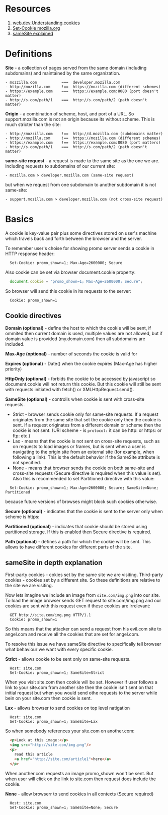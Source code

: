# Resources
1. [web.dev Understanding cookies](https://web.dev/articles/understanding-cookies)
2. [Set-Cookie mozilla.org](https://developer.mozilla.org/en-US/docs/Web/HTTP/Headers/Set-Cookie)
3. [sameSite explained](https://web.dev/articles/samesite-cookies-explained)




# Definitions
**Site** - a collection of pages served from the same domain (including
subdomains) and maintained by the same organization.
```
- mozzilla.com           ===  developer.mozilla.com
- http://mozilla.com     !==  https://mozilla.com (different schemes)
- https://example.com    ===  https://example.com:8080 (port doesn't matter)
- http://s.com/path/1    ===  http://s.com/path/2 (path doesn't matter)
```

**Origin** - a combination of scheme, host, and port of a URL.
So support.mozilla.com is not an origin because its without scheme.
This is much stricter than the site:
```
- http://mozzilla.com    !==  http://d.mozilla.com (subdomains matter)
- http://mozilla.com     !==  https://mozilla.com (different schemes)
- https://example.com    !==  https://example.com:8080 (port matters)
- http://s.com/path/1    ===  http://s.com/path/2 (path doesn't matter)
```

**same-site request** - a request is made to the same site as the one we are.
Including requests to subdomains of our current site:
```
- mozilla.com > developer.mozilla.com (same-site request)
```
but when we request from one subdomain to another subdomain it is not same-site:
```
- support.mozilla.com > developer.mozilla.com (not cross-site request)
```




# Basics
A cookie is key-value pair plus some directives stored on user's machine
which travels back and forth between the browser and the server.

To remember user's choise for showing promo server sends a cookie in HTTP
response header:
```http
  Set-Cookie: promo_shown=1; Max-Age=2600000; Secure
```
Also cookie can be set via browser document.cookie property:
```javascript
  document.cookie = "promo_shown=1; Max-Age=2600000; Secure";
```
So browser will send this cookie in its requests to the server:
```http
  Cookie: promo_shown=1
```


## Cookie directives
**Domain (optional)** - define the host to which the cookie will be sent,
if ommited then current domain is used, multiple values are not allowed,
but if domain value is provided (my.domain.com) then all subdomains are
included.

**Max-Age (optional)** - number of seconds the cookie is valid for

**Expires (optional)** - Date() when the cookie expires (Max-Age has higher priority)

**HttpOnly (optional)** - forbids the cookie to be accessed by javascript
so document.cookie will not return this cookie. But this cookie will still be
sent with requests initiated with fetch() or XMLHttpRequest.send().

**SameSite (optional)** - controlls when cookie is sent with cross-site requests.
- Strict - browser sends cookie only for same-site requests. If a request
originates from the same site that set the cookie only then the cookie is sent.
If a request originates from a different domain or scheme then the cookie is
not sent.
(URI scheme - is `protocol:` it can be http: or https: or ftp: etc.)
- Lax - means that the cookie is not sent on cross-site requests, such as
on requests to load images or frames, but is sent when a user is navigating
to the origin site from an external site (for example, when following a link).
This is the default behavior if the SameSite attribute is not specified.
- None - means that browser sends the cookie on both same-site and cross-site
requests (Secure directive is required when this value is set). Also this is
recommended to set Partitioned directive with this value:
```http
  Set-Cookie: promo_shown=1; Max-Age=2600000; Secure; SameSite=None; Partitioned
```
because future versions of browses might block such cookies otherwise.

**Secure (optional)** - indicates that the cookie is sent to the server only
when scheme is https:

**Partitioned (optional)** - indicates that cookie should be stored using
partitioned storage. If this is enabled then Secure directive is required.

**Path (optional)** - defines a path for which the cookie will be sent.
This allows to have different cookies for different parts of the site.


## sameSite in depth explanation
First-party cookies - cokies set by the same site we are visiting.
Third-party cookies - cookies set by a different site.
So these definitions are relative to the site we are visiting.

Now lets imagine we include an image from `site.com/img.png` into our site.
To load the image browser sends GET request to site.com/img.png and
our cookies are sent with this request even if these cookies are irrelevant:
```http
  GET http://site.com/img.png HTTP/1.1
  Cookie: promo_shown=1
```

So this means that the attacker can send a request from his evil.com site
to angel.com and receive all the cookies that are set for angel.com.

To resolve this issue we have sameSite directive to specifically tell browser
what behaviour we want with every specific cookie.

**Strict** - allows cookie to be sent only on same-site requests.
```http
  Host: site.com
  Set-Cookie: promo_shown=1; SameSite=Strict
```
When you visit site.com then cookie will be set.
However if user follows a link to your site.com from another site then the
cookie isn't sent on that initial request but when you would send othe requests
to the server while bein on your site.com then cookie is sent.

**Lax** - allows browser to send cookies on top level natigation
```http
  Host: site.com
  Set-Cookie: promo_shown=1; SameSite=Lax
```
So when somebody references your site.com on another.com:
```html
  <p>Look at this image:</p>
  <img src="http://site.com/img.png"/>
  <p>
    read this article
    <a href="http://site.com/article1">here</a>
  </p>
```
When another.com requests an image promo_shown won't be sent.
But when user will click on the link to site.com then request does include the
cookie.

**None** - allow browserr to send cookies in all contexts (Secure required)
```http
  Host: site.com
  Set-Cookie: promo_shown=1; SameSite=None; Secure
```
